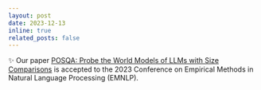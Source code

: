 ```yaml
---
layout: post
date: 2023-12-13
inline: true
related_posts: false
---
```


:sparkles: Our paper <a href="https://aclanthology.org/2023.findings-emnlp.504/">POSQA: Probe the World Models of LLMs with Size Comparisons</a> is accepted to the 2023 Conference on Empirical Methods in Natural Language Processing (EMNLP).
